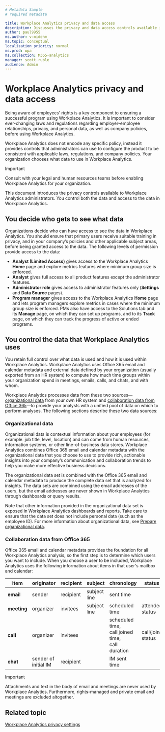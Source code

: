```yaml
---
# Metadata Sample
# required metadata

title: Workplace Analytics privacy and data access
description: Discusses the privacy and data access controls available in Workplace Analytics  
author: paul9955
ms.author: v-midehm
ms.topic: conceptual
localization_priority: normal 
ms.prod: wpa
ms.collection: M365-analytics
manager: scott.ruble
audience: Admin
---
```


# Workplace Analytics privacy and data access

Being aware of employees' rights is a key component to ensuring a successful program using Workplace Analytics. It is important to consider ever-changing laws and regulations regarding employer-employee relationships, privacy, and personal data, as well as company policies, before using Workplace Analytics.

Workplace Analytics does not encode any specific policy, instead it provides controls that administrators can use to configure the product to be consistent with applicable laws, regulations, and company policies. Your organization chooses what data to use in Workplace Analytics.

>[!Important]
> Consult with your legal and human resources teams before enabling Workplace Analytics for your organization.

This document introduces the privacy controls available to Workplace Analytics administrators. You control both the data and access to the data in Workplace Analytics.

## You decide who gets to see what data

Organizations decide who can have access to see the data in Workplace Analytics. You should ensure that primary users receive suitable training in privacy, and in your company’s policies and other applicable subject areas, before being granted access to the data. The following levels of permission provide access to the data:

* **Analyst (Limited Access)** gives access to the Workplace Analytics **Home** page and explore metrics features where minimum group size is enforced.
* **Analyst** gives full access to all product features except the administrator features.
* **Administrator role** gives access to administrator features only (**Settings** and **Data Source** pages).
* **Program manager** gives access to the Workplace Analytics **Home** page and lets program managers explore metrics in cases where the minimum group size is enforced. PMs also have access to the Solutions tab and its **Manage** page, on which they can set up programs, and to its **Track** page, on which they can track the progress of active or ended programs.

## You control the data that Workplace Analytics uses

You retain full control over what data is used and how it is used within Workplace Analytics. Workplace Analytics uses Office 365 email and calendar metadata and external data defined by your organization (usually exported from an HR system) to compute how much time groups within your organization spend in meetings, emails, calls, and chats, and with whom.

Workplace Analytics processes data from these two sources&mdash;[organizational data](#organizational-data) from your own HR system and [collaboration data from Office 365](#collaboration-data-from-office-365)&mdash;to provide your analysts with a unified pool of data on which to perform analyses. The following sections describe these two data sources: 

### Organizational data

Organizational data is contextual information about your employees (for example: job title, level, location) and can come from human resources, information systems, or other line-of-business data stores. Workplace Analytics combines Office 365 email and calendar metadata with the organizational data that you choose to use to provide rich, actionable insights into your company’s communication and collaboration trends to help you make more effective business decisions.

The organizational data set is combined with the Office 365 email and calendar metadata to produce the complete data set that is analyzed for insights. The data sets are combined using the email addresses of the users, but the email addresses are never shown in Workplace Analytics through dashboards or query results.

Note that other information provided in the organizational data set is exposed in Workplace Analytics dashboards and reports. Take care to ensure that the data set does not include personal data (such as the employee ID).
For more information about organizational data, see [Prepare organizational data](~/setup/prepare-organizational-data.md).

### Collaboration data from Office 365

Office 365 email and calendar metadata provides the foundation for all Workplace Analytics analysis, so the first step is to determine which users you want to include. When you choose a user to be included, Workplace Analytics uses the following information about items in that user's mailbox and calendar:

 | item | originator | recipient | subject | chronology | status | venue | 
 | ---- | ---- | ---- | ---- | ---- | ---- | ---- | 
 | **email** | sender | recipient | subject line | sent time |  |  | 
 | **meeting** | organizer | invitees | subject line | scheduled time | attendee status | scheduled location | 
 | **call** | organizer | invitees |  | scheduled time, <br>call joined time, <br>call duration | call/join status |  | 
 | **chat** | sender of <br>initial IM | recipient |  | IM sent time |  |  | 

<!-- THE ABOVE TABLE MIGHT REPLACE THE FOLLOWING SECTIONS 
#### Header information from email

* Who the sender is
* Who the recipient is
* When was the email sent
* What the subject line is

#### Header information from meetings

* Who organized the meeting
* Who the invitees are and what their attendee status is
* When the meeting was scheduled
* Where the meeting was scheduled to be held
* What the subject line is

#### Header information from instant messages

* Who sent the instant message
* Who received the instant message
* When the instant message was sent

#### Header information from calls

* Who organized the call
* When the call was joined
* Who the invitees were and what their attendee/call join status was
* When the call was scheduled (if it was a scheduled call)
* The duration of the call

-->

> [!Important] 
> Attachments and text in the body of email and meetings are never used by Workplace Analytics. Furthermore, rights-managed and private email and meetings are excluded altogether.

## Related topic

[Workplace Analytics privacy settings](../use/settings.md#privacy-settings)